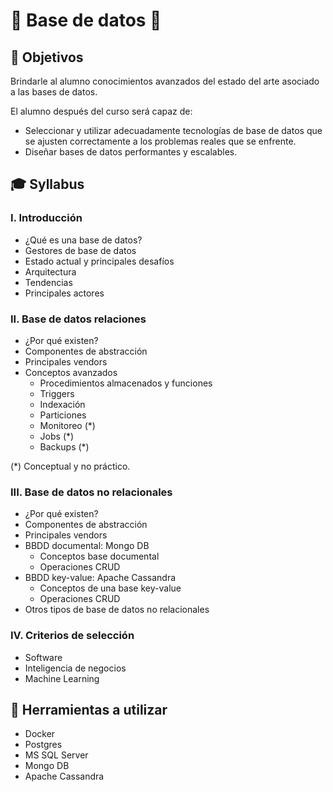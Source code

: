 # 💾 Base de datos 💾

## :bookmark: Objetivos

Brindarle al alumno conocimientos avanzados del estado del arte asociado a las bases de datos.

El alumno después del curso será capaz de:

- Seleccionar y utilizar adecuadamente tecnologías de base de datos que se ajusten correctamente a los problemas reales que se enfrente.
- Diseñar bases de datos performantes y escalables.

## :mortar_board: Syllabus

### I. Introducción

- ¿Qué es una base de datos?
- Gestores de base de datos
- Estado actual y principales desafíos
- Arquitectura
- Tendencias
- Principales actores

### II. Base de datos relaciones

- ¿Por qué existen?
- Componentes de abstracción
- Principales vendors
- Conceptos avanzados
  - Procedimientos almacenados y funciones
  - Triggers
  - Indexación
  - Particiones
  - Monitoreo (\*)
  - Jobs (\*)
  - Backups (\*)

(\*) Conceptual y no práctico.

### III. Base de datos no relacionales

- ¿Por qué existen?
- Componentes de abstracción
- Principales vendors
- BBDD documental: Mongo DB
  - Conceptos base documental
  - Operaciones CRUD
- BBDD key-value: Apache Cassandra
  - Conceptos de una base key-value
  - Operaciones CRUD
- Otros tipos de base de datos no relacionales

### IV. Criterios de selección

- Software
- Inteligencia de negocios
- Machine Learning

## 🔨 Herramientas a utilizar

- Docker
- Postgres
- MS SQL Server
- Mongo DB
- Apache Cassandra

